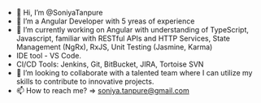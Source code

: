 - 👋 Hi, I’m @SoniyaTanpure
- 👀 I’m a Angular Developer with 5 yreas of experience
- 🌱 I’m currently working on Angular with understanding of TypeScript, Javascript, familiar with RESTful APIs and HTTP Services, State Management (NgRx), RxJS, Unit Testing (Jasmine, Karma)
- IDE tool - VS Code.
- CI/CD Tools: Jenkins, Git, BitBucket, JIRA, Tortoise SVN
- 💞️ I’m looking to collaborate with a talented team where I can utilize my skills to contribute to innovative projects.
- 📫 How to reach me? => soniya.tanpure@gmail.com

<!---
SoniyaTanpure/SoniyaTanpure is a ✨ special ✨ repository because its `README.md` (this file) appears on your GitHub profile.
You can click the Preview link to take a look at your changes.
--->
